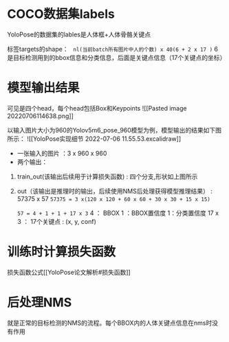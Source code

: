 # COCO数据集labels
YoloPose的数据集的lables是人体框+人体骨骼关键点


标签targets的shape：
` nl(当前batch所有图片中人的个数) x 40(6 + 2 x 17 )`
6是目标检测用到的bbox信息和分类信息，后面是关键点信息（17个关键点的坐标）

# 模型输出结果
可见是四个head，每个head包括Box和Keypoints
![[Pasted image 20220706114638.png]]

以输入图片大小为960的Yolov5m6_pose_960模型为例，模型输出的结果如下图所示：
![[YoloPose实现细节 2022-07-06 11.55.53.excalidraw]]

- 一张输入的图片 ：3 x 960 x 960
- 两个输出：
1. train_out(该输出后续用于计算损失函数) : 四个分支,形状如上图所示
2. out（该输出是推理时的输出，后续使用NMS后处理获得模型推理结果） : 57375 x 57
	 `57375 = 3 x(120 x 120 + 60 x 60 + 30 x 30 + 15 x 15)` 
	
	`57 = 4 + 1 + 1 + 17 x 3`
    4 ： BBOX
    1 ：BBOX置信度
    1：分类置信度
    17 x 3 ： 17个关键点 : (x, y, conf)

# 训练时计算损失函数
损失函数公式[[YoloPose论文解析#损失函数]]



# 后处理NMS
就是正常的目标检测的NMS的流程。每个BBOX内的人体关键点信息在nms时没有作用